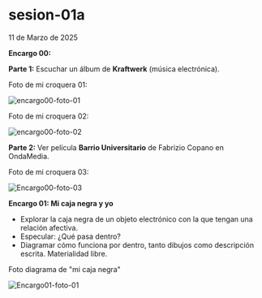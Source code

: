 # sesion-01a

11 de Marzo de 2025

**Encargo 00:**

**Parte 1:** Escuchar un álbum de **Kraftwerk** (música electrónica).

Foto de mi croquera 01:

![encargo00-foto-01](https://github.com/user-attachments/assets/71ef3ce4-178a-473e-943d-9d30f430fbc9)

Foto de mi croquera 02:

![encargo00-foto-02](https://github.com/user-attachments/assets/159d4ecc-a30a-41ee-bc8b-218e21984e30)

**Parte 2:** Ver película **Barrio Universitario** de Fabrizio Copano en OndaMedia.

Foto de mi croquera 03:

![Encargo00-foto-03](https://github.com/user-attachments/assets/c8d53342-5afa-4cc9-a37a-28e3e8240b13)

**Encargo 01: Mi caja negra y yo**

 - Explorar la caja negra de un objeto electrónico con la que tengan una relación afectiva.
 - Especular: ¿Qué pasa dentro?
 - Diagramar cómo funciona por dentro, tanto dibujos como descripción escrita. Materialidad libre.

 Foto diagrama de "mi caja negra"

 ![Encargo01-foto-01](https://github.com/user-attachments/assets/5da0a0f9-2ca3-4daa-85ce-9502a213f7dc)
